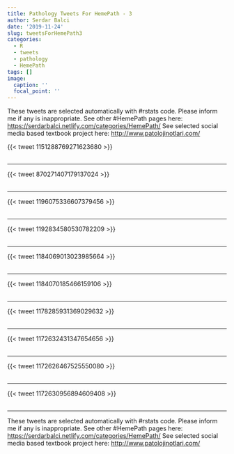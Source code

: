 ```yaml
---
title: Pathology Tweets For HemePath - 3
author: Serdar Balci
date: '2019-11-24'
slug: tweetsForHemePath3
categories:
  - R
  - tweets
  - pathology
  - HemePath
tags: []
image:
  caption: ''
  focal_point: ''
---
```



These tweets are selected automatically with #rstats code. Please inform me if any is inappropriate.
See other #HemePath pages here: https://serdarbalci.netlify.com/categories/HemePath/ 
See selected social media based textbook project here: http://www.patolojinotlari.com/

{{< tweet 1151288769271623680 >}}
<br>
<br>
<hr>
{{< tweet 870271407179137024 >}}
<br>
<br>
<hr>
{{< tweet 1196075336607379456 >}}
<br>
<br>
<hr>
{{< tweet 1192834580530782209 >}}
<br>
<br>
<hr>
{{< tweet 1184069013023985664 >}}
<br>
<br>
<hr>
{{< tweet 1184070185466159106 >}}
<br>
<br>
<hr>
{{< tweet 1178285931369029632 >}}
<br>
<br>
<hr>
{{< tweet 1172632431347654656 >}}
<br>
<br>
<hr>
{{< tweet 1172626467525550080 >}}
<br>
<br>
<hr>
{{< tweet 1172630956894609408 >}}
<br>
<br>
<hr>


These tweets are selected automatically with #rstats code. Please inform me if any is inappropriate.
See other #HemePath pages here: https://serdarbalci.netlify.com/categories/HemePath/ 
See selected social media based textbook project here: http://www.patolojinotlari.com/
